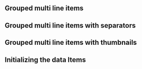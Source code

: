 ## Grouped multi line items
<snippet id='multi-line-grouped-basic-html'/>

## Grouped multi line items with separators
<snippet id='multi-line-grouped-borders-html'/>

## Grouped multi line items with thumbnails
<snippet id='multi-line-grouped-thumbs-html'/>

## Initializing the data Items
<snippet id='multi-line-grouped-code'/>

